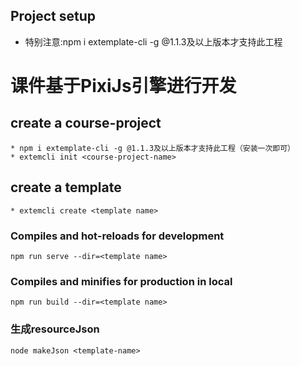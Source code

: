 ## Project setup
* 特别注意:npm i extemplate-cli -g @1.1.3及以上版本才支持此工程

# 课件基于PixiJs引擎进行开发
## create a course-project
```
* npm i extemplate-cli -g @1.1.3及以上版本才支持此工程（安装一次即可）
* extemcli init <course-project-name>
```
## create a template
```
* extemcli create <template name>
```
### Compiles and hot-reloads for development
```
npm run serve --dir=<template name>
```

### Compiles and minifies for production in local
```
npm run build --dir=<template name>
```
### 生成resourceJson
```
node makeJson <template-name>
```


